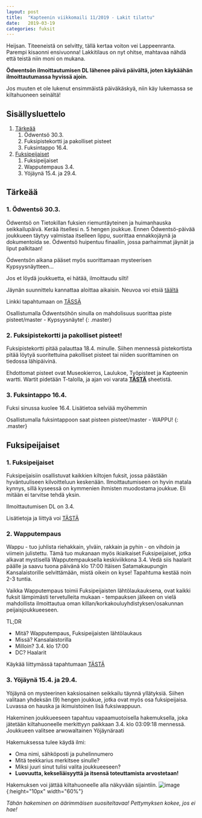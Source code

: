 ```yaml
---
layout: post
title:  "Kapteenin viikkomaili 11/2019 - Lakit tilattu"
date:   2019-03-19
categories: fuksit
---
```


Heijsan. Titeeneistä on selvitty, tällä kertaa voiton vei Lappeenranta. Parempi kisaonni ensivuonna!
Lakkitilaus on nyt ohitse, mahtavaa nähdä että teistä niin moni on mukana.

<b>Ödwentsön ilmoittautumisen DL lähenee päivä päivältä, joten käykäähän ilmoittautumassa hyvissä ajoin.</b>

Jos muuten et ole lukenut ensimmäistä päiväkäskyä, niin käy lukemassa se kiltahuoneen seinältä!


## Sisällysluettelo
1. [Tärkeää](#tarkeaa)
    1. Ödwentsö 30.3.
    2. Fuksipistekortti ja pakolliset pisteet
    3. Fuksintappo 16.4.
2. [Fuksipeijaiset](#fuksipeijaiset)
    1. Fuksipeijaiset
    2. Wapputempaus 3.4.
    3. Yöjäynä 15.4. ja 29.4.


## Tärkeää

### 1. Ödwentsö 30.3.

Ödwentsö on Tietokillan fuksien riemuntäyteinen ja huimanhauska seikkailupäivä. Kerää itsellesi n. 5 hengen joukkue. Ennen Ödwentsö-päivää joukkueen täytyy valmistaa itselleen lippu, suorittaa ennakkojäynä ja dokumentoida se. Ödwentsö huipentuu finaaliin, jossa parhaimmat jäynät ja liput palkitaan!

Ödwentsön aikana pääset myös suorittamaan mysteerisen Kypsyysnäytteen...

Jos et löydä joukkuetta, ei hätää, ilmoittaudu silti!

Jäynän suunnittelu kannattaa aloittaa aikaisin.
Neuvoa voi etsiä [täältä](https://www.jayna.fi/wp/)

Linkki tapahtumaan on [TÄSSÄ](http://www.tietokilta.fi/tapahtumat/ilmot/odwentso19)

Osallistumalla Ödwentsöhön sinulla on mahdolisuus suorittaa piste pisteet/master - Kypsyysnäyte!
{: .master}

### 2. Fuksipistekortti ja pakolliset pisteet!

Fuksipistekortti pitää palauttaa 18.4. minulle. Siihen mennessä pistekortista pitää löytyä suoritettuina pakolliset pisteet tai niiden suorittaminen on tiedossa lähipäivinä.

Ehdottomat pisteet ovat Museokierros, Laulukoe, Työpisteet ja Kapteenin wartti.
Wartit pidetään T-talolla, ja ajan voi varata <b>[TÄSTÄ](https://docs.google.com/spreadsheets/d/1ap_SmvJQtSOqYn1-z0hCp-hl61Etyi6o7hL3U0MnYe4/edit?usp=sharing)</b> sheetistä.

### 3. Fuksintappo 16.4.

Fuksi sinussa kuolee 16.4. Lisätietoa selviää myöhemmin

Osallistumalla fuksintappoon saat pisteen pisteet/master - WAPPU!
{: .master}


## Fuksipeijaiset

### 1. Fuksipeijaiset

Fuksipeijaisiin osallistuvat kaikkien kiltojen fuksit, jossa päästään hyväntuuliseen kilvoitteluun keskenään. Ilmoittautumiseen on hyvin matala kynnys, sillä kyseessä on kymmenien ihmisten muodostama joukkue. Eli mitään ei tarvitse tehdä yksin.

Ilmoittautumisen DL on 3.4.

Lisätietoja ja liittyä voi  [TÄSTÄ](https://tietokilta.fi/tapahtumat/ilmot/fuksipeijaiset19)


### 2. Wapputempaus
Wappu - tuo juhlista riehakkain, ylväin, rakkain ja pyhin - on vihdoin ja viimein julistettu. Tämä tuo mukanaan myös ikiaikaiset Fuksipeijaiset, jotka alkavat mystisellä Wapputempauksella keskiviikkona 3.4. Vedä siis haalarit päälle ja saavu tuona päivänä klo 17:00 Itäisen Satamakaupungin Kansalaistorille selvittämään, mistä oikein on kyse! Tapahtuma kestää noin 2-3 tuntia.

Vaikka Wapputempaus toimii Fuksipeijaisten lähtölaukauksena, ovat kaikki fuksit lämpimästi tervetulleita mukaan - tempauksen jälkeen on vielä mahdollista ilmoittautua oman killan/korkakouluyhdistyksen/osakunnan peijaisjoukkueeseen.

TL;DR
* Mitä? Wapputempaus, Fuksipeijaisten lähtölaukaus
* Missä? Kansalaistorilla
* Milloin? 3.4. klo 17:00
* DC? Haalarit

Käykää liittymässä tapahtumaan [TÄSTÄ](https://www.facebook.com/events/321985791997209/)


### 3. Yöjäynä 15.4. ja 29.4.

Yöjäynä on mysteerinen kaksiosainen seikkailu täynnä yllätyksiä. Siihen valitaan yhdeksän (9) hengen joukkue, jotka ovat myös osa fuksipeijaisa. Luvassa on hauska ja ikimuistoinen lisä fuksiwappuun.

Hakeminen joukkueeseen tapahtuu vapaamuotoisella hakemuksella, joka jätetään kiltahuoneelle merkittyyn paikkaan 3.4. klo 03:09:18 mennessä. Joukkueen valitsee arwowaltainen Yöjäynäraati

Hakemuksessa tulee käydä ilmi:
* Oma nimi, sähköposti ja puhelinnumero
* Mitä teekkarius merkitsee sinulle?
* Miksi juuri sinut tulisi valita joukkueeseen?
* <b>Luovuutta, kekseliäisyyttä ja itsensä toteuttamista arvostetaan!</b>

Hakemuksen voi jättää kiltahuoneelle alla näkyvään sijaintiin.
![image](/kapteeninviikkomaili/assets/201911/hakemus.jpg){:height="10px" width="60%"}

<i>Tähän hakeminen on äärimmäisen suositeltavaa! Pettymyksen kokee, jos ei hae!</i>
